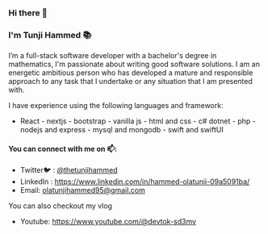 ### Hi there 👋

### I'm Tunji Hammed 📚
I’m a full-stack software developer with a bachelor's degree in mathematics, I'm passionate about writing good software solutions. I am an energetic ambitious person who has developed a mature and responsible approach to any task that I undertake or any situation that I am presented with.

I have experience using the following languages and framework:
- React - nextjs - bootstrap - vanilla js - html and css - c# dotnet - php - nodejs and express - mysql and mongodb - swift and swiftUI

#### You can connect with me on 📫:
- Twitter🐦 : [@thetunjihammed](https://twitter.com/thetunjihammed)
- LinkedIn : https://www.linkedin.com/in/hammed-olatunji-09a5091ba/
- Email: olatunjihammed95@gmail.com

You can also checkout my vlog
- Youtube: https://www.youtube.com/@devtok-sd3mv

<!--
**tunjiNg01/tunjiNG01** is a ✨ _special_ ✨ repository because its `README.md` (this file) appears on your GitHub profile.

Here are some ideas to get you started:

- 🔭 I’m currently working on ...
- 🌱 I’m currently learning ...
- 👯 I’m looking to collaborate on ...
- 🤔 I’m looking for help with ...
- 💬 Ask me about ...
- 📫 How to reach me: ...
- 😄 Pronouns: ...
- ⚡ Fun fact: ...
-->

